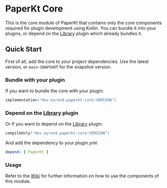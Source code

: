 # PaperKt Core

This is the core module of PaperKt that contains only the core components required for plugin development using Kotlin.
You can bundle it into your plugins, or depend on the [Library](../library) plugin which already bundles it.

## Quick Start

First of all, add the core to your project dependencies.
Use the latest version, or `main-SNAPSHOT` for the snapshot version.

### Bundle with your plugin

If you want to bundle the core with your plugin:

```kotlin
implementation("dev.eyrond.paperkt:core:VERSION")
```

### Depend on the [Library](../library) plugin

Or if you want to depend on the [Library](../library) plugin:

```kotlin
compileOnly("dev.eyrond.paperkt:core:VERSION")
```

And add the dependency to your plugin.yml:

```yaml
depend: [ PaperKt ]
```

### Usage

Refer to the [Wiki](https://github.com/eyrond/paperkt/wiki/core) for further information on how to use the components of
this module.

